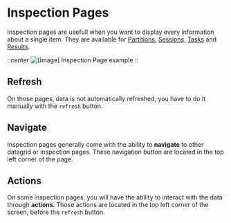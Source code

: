 # Inspection Pages

Inspection pages are usefull when you want to display every information about a single item. They are available for [Partitions](./7.Data/2.Partitions.md), [Sessions](./7.Data/3.Sessions.md), [Tasks](./7.Data/4.Tasks.md) and [Results](./7.Data/5.Results.md).

::center
![[Image] Inspection Page example](/inspection-page.png)
::

## Refresh

On those pages, data is not automatically refreshed, you have to do it manually with the `refresh` button.

## Navigate

Inspection pages generally come with the ability to **navigate** to other datagrid or inspection pages. These navigation button are located in the top left corner of the page.

## Actions

On some inspection pages, you will have the ability to interact with the data through **actions**. Those actions are located in the top left corner of the screen, before the `refresh` button.